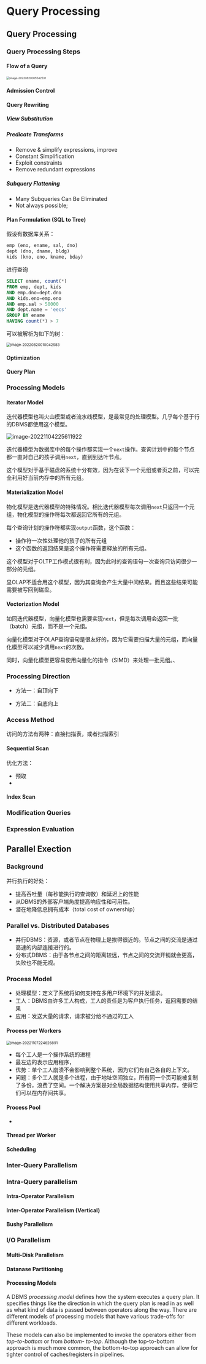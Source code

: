 # Query Processing







## Query Processing

### 	Query Processing Steps

#### 	Flow of a Query

<img src="assets/image-20220820005542531.png" alt="image-20220820005542531" style="zoom:50%;" />

#### Admission Control

#### Query Rewriting

##### View Substitution



##### Predicate Transforms

- Remove & simplify expressions, improve
- Constant Simplification
- Exploit constraints
- Remove redundant expressions

##### Subquery Flattening

- Many Subqueries Can Be Eliminated
- Not always possible; 

#### Plan Formulation (SQL to Tree)

假设有数据库关系：

```sql
emp (eno, ename, sal, dno)
dept (dno, dname, bldg)
kids (kno, eno, kname, bday)
```

进行查询

```sql
SELECT ename, count(*)
FROM emp, dept, kids
AND emp.dno=dept.dno
AND kids.eno=emp.eno
AND emp.sal > 50000
AND dept.name = 'eecs'
GROUP BY ename
HAVING count(*) > 7

```

可以被解析为如下的树：

<img src="assets/image-20220820010042983.png" alt="image-20220820010042983" style="zoom: 67%;" />



#### Optimization



#### 	Query Plan



### 	Processing Models



#### 	Iterator Model

迭代器模型也叫火山模型或者流水线模型，是最常见的处理模型。几乎每个基于行的DBMS都使用这个模型。

![image-20221104225611922](assets/image-20221104225611922.png)

迭代器模型为数据库中的每个操作都实现一个`next`操作。查询计划中的每个节点都一直对自己的孩子调用`next`，直到到达叶节点。

这个模型对于基于磁盘的系统十分有效，因为在读下一个元组或者页之前，可以完全利用好当前内存中的所有元组。



#### 	Materialization Model

物化模型是迭代器模型的特殊情况。相比迭代器模型每次调用`next`只返回一个元组，物化模型的操作符每次都返回它所有的元组。

每个查询计划的操作符都实现`output`函数，这个函数：

- 操作符一次性处理他的孩子的所有元组
- 这个函数的返回结果是这个操作符需要释放的所有元组。

这个模型对于OLTP工作模式很有利，因为此时的查询语句一次查询只访问很少一部分的元组。

显OLAP不适合用这个模型，因为其查询会产生大量中间结果。而且这些结果可能需要被写回到磁盘。



#### 	Vectorization Model

如同迭代器模型，向量化模型也需要实现`next`，但是每次调用会返回一批（batch）元组，而不是一个元组。

向量化模型对于OLAP查询语句是很友好的，因为它需要扫描大量的元组，而向量化模型可以减少调用`next`的次数。

同时，向量化模型更容易使用向量化的指令（SIMD）来处理一批元组。、



### 	Processing Direction

- 方法一：自顶向下

- 方法二：自底向上

  

### 	Access Method

访问的方法有两种：直接扫描表，或者扫描索引

#### 	Sequential Scan

优化方法：

- 预取
- 

#### 	Index Scan



### 	Modification Queries



### 	Expression Evaluation



##  Parallel Exection

### 	Background

并行执行的好处：

- 提高吞吐量（每秒能执行的查询数）和延迟上的性能
- 从DBMS的外部客户端角度提高响应性和可用性。
- 潜在地降低总拥有成本（total cost of ownership）

### 	Parallel vs. Distributed Databases

- 并行DBMS：资源，或者节点在物理上是挨得很近的。节点之间的交流是通过高速的内部连接进行的。
- 分布式DBMS：由于各节点之间的距离较远，节点之间的交流开销就会更高，失败也不能无视。

### 	Process Model

- 处理模型：定义了系统将如何支持在多用户环境下的并发请求。
- 工人：DBMS由许多工人构成，工人的责任是为客户执行任务，返回需要的结果
- 应用：发送大量的请求，请求被分给不通过的工人

#### 	Process per Workers

<img src="assets/image-20221107224626891.png" alt="image-20221107224626891" style="zoom: 67%;" />

- 每个工人是一个操作系统的进程
- 最左边的表示应用程序，
- 优势：单个工人崩溃不会影响到整个系统，因为它们有自己各自的上下文。
- 问题：多个工人就是多个进程，由于地址空间独立，所有同一个页可能被复制了多份，浪费了空间。一个解决方案是对全局数据结构使用共享内存，使得它们可以在内存间共享。

#### 	Process Pool

- 

#### Thread per Worker



#### 	Scheduling



### 	Inter-Query Parallelism



### 	Intra-Query parallelism



#### 	Intra-Operator Parallelism



#### 	Inter-Operator Parallelism (Vertical)



#### 	Bushy Parallelism



### 	I/O Parallelism

#### 	Multi-Disk Parallelism





#### Datanase Partitioning









#### Processing Models

A DBMS *processing model* defines how the system executes a query plan. It specifies things like the direction in which the query plan is read in as well as what kind of data is passed between operators along the way. There are different models of processing models that have various trade-offs for different workloads.

These models can also be implemented to invoke the operators either from *top-to-bottom* or from *bottom- to-top*. Although the top-to-bottom approach is much more common, the bottom-to-top approach can allow for tighter control of caches/registers in pipelines.







































































